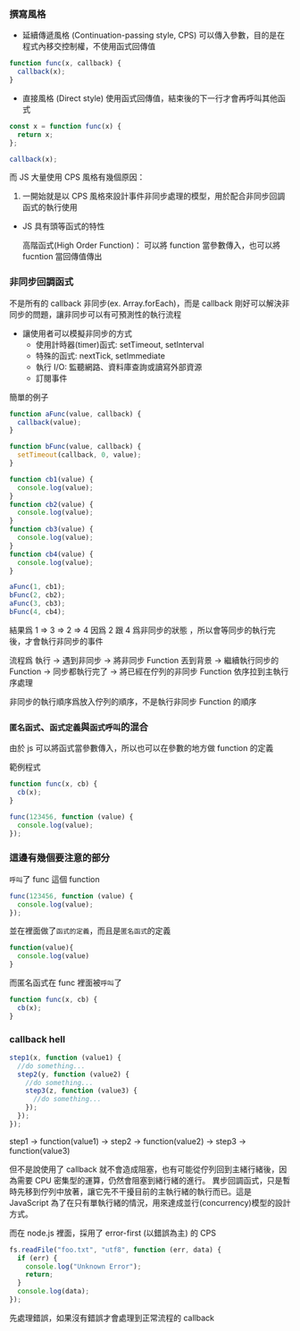 ### 撰寫風格

- 延續傳遞風格 (Continuation-passing style, CPS)
  可以傳入參數，目的是在程式內移交控制權，不使用函式回傳值

```jsx
function func(x, callback) {
  callback(x);
}
```

- 直接風格 (Direct style)
  使用函式回傳值，結束後的下一行才會再呼叫其他函式

```jsx
const x = function func(x) {
  return x;
};

callback(x);
```

而 JS 大量使用 CPS 風格有幾個原因：

1. 一開始就是以 CPS 風格來設計事件非同步處理的模型，用於配合非同步回調函式的執行使用

- JS 具有頭等函式的特性

  高階函式(High Order Function)： 可以將 function 當參數傳入，也可以將 fucntion 當回傳值傳出

### 非同步回調函式

不是所有的 callback 非同步(ex. Array.forEach)，而是 callback 剛好可以解決非同步的問題，讓非同步可以有可預測性的執行流程

- 讓使用者可以模擬非同步的方式
  - 使用計時器(timer)函式: setTimeout, setInterval
  - 特殊的函式: nextTick, setImmediate
  - 執行 I/O: 監聽網路、資料庫查詢或讀寫外部資源
  - 訂閱事件

簡單的例子

```jsx
function aFunc(value, callback) {
  callback(value);
}

function bFunc(value, callback) {
  setTimeout(callback, 0, value);
}

function cb1(value) {
  console.log(value);
}
function cb2(value) {
  console.log(value);
}
function cb3(value) {
  console.log(value);
}
function cb4(value) {
  console.log(value);
}

aFunc(1, cb1);
bFunc(2, cb2);
aFunc(3, cb3);
bFunc(4, cb4);
```

結果爲 1 => 3 => 2 => 4
因爲 2 跟 4 爲非同步的狀態 ，所以會等同步的執行完後，才會執行非同步的事件

流程爲
執行 -> 遇到非同步 -> 將非同步 Function 丟到背景 -> 繼續執行同步的 Function -> 同步都執行完了 -> 將已經在佇列的非同步 Function 依序拉到主執行序處理

非同步的執行順序爲放入佇列的順序，不是執行非同步 Function 的順序

### `匿名函式`、`函式定義`與`函式呼叫`的混合

由於 js 可以將函式當參數傳入，所以也可以在參數的地方做 function 的定義

範例程式

```jsx
function func(x, cb) {
  cb(x);
}

func(123456, function (value) {
  console.log(value);
});
```

### 這邊有幾個要注意的部分

`呼叫`了 func 這個 function

```jsx
func(123456, function (value) {
  console.log(value);
});
```

並在裡面做了`函式的定義`，而且是`匿名函式`的定義

```jsx
function(value){
  console.log(value)
}
```

而匿名函式在 func 裡面被`呼叫`了

```jsx
function func(x, cb) {
  cb(x);
}
```

### callback hell

```jsx
step1(x, function (value1) {
  //do something...
  step2(y, function (value2) {
    //do something...
    step3(z, function (value3) {
      //do something...
    });
  });
});
```

step1 -> function(value1) -> step2 -> function(value2) -> step3 -> function(value3)

但不是說使用了 callback 就不會造成阻塞，也有可能從佇列回到主緒行緒後，因為需要 CPU 密集型的運算，仍然會阻塞到緒行緒的進行。
異步回調函式，只是暫時先移到佇列中放著，讓它先不干擾目前的主執行緒的執行而已。這是 JavaScript 為了在只有單執行緒的情況，用來達成並行(concurrency)模型的設計方式。

而在 node.js 裡面，採用了 error-first (以錯誤為主) 的 CPS

```jsx
fs.readFile("foo.txt", "utf8", function (err, data) {
  if (err) {
    console.log("Unknown Error");
    return;
  }
  console.log(data);
});
```

先處理錯誤，如果沒有錯誤才會處理到正常流程的 callback
